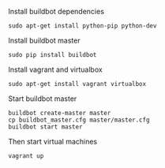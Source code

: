 Install buildbot dependencies

    sudo apt-get install python-pip python-dev

Install buildbot master

    sudo pip install buildbot

Install vagrant and virtualbox

    sudo apt-get install vagrant virtualbox

Start buildbot master

    buildbot create-master master
    cp buildbot_master.cfg master/master.cfg
    buildbot start master
    
Then start virtual machines

    vagrant up
